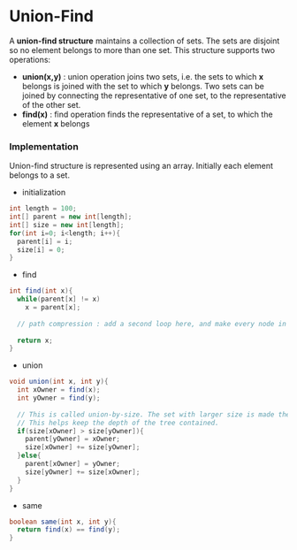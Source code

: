 # Union-Find

A **union-find structure** maintains a collection of sets. The sets are disjoint so no element belongs to more than one set. This structure supports two operations:   
* **union(x,y)** : union operation joins two sets, i.e. the sets to which **x** belongs is joined with the set to which **y** belongs. Two sets can be joined by connecting the representative of one set, to the representative of the other set.
* **find(x)** : find operation finds the representative of a set, to which the element **x** belongs

### Implementation
Union-find structure is represented using an array. Initially each element belongs to a set.

* initialization
```java
int length = 100;
int[] parent = new int[length];
int[] size = new int[length];
for(int i=0; i<length; i++){
  parent[i] = i;
  size[i] = 0;
}
```

* find
```java
int find(int x){
  while(parent[x] != x)
    x = parent[x];
    
  // path compression : add a second loop here, and make every node in the path from x to the setOwner, point to the setOwner
  
  return x;
}
```

* union
```java
void union(int x, int y){
  int xOwner = find(x);
  int yOwner = find(y);
  
  // This is called union-by-size. The set with larger size is made the parent, and the set with smaller size, the child.
  // This helps keep the depth of the tree contained.
  if(size[xOwner] > size[yOwner]){
    parent[yOwner] = xOwner;
    size[xOwner] += size[yOwner];
  }else{
    parent[xOwner] = yOwner;
    size[yOwner] += size[xOwner];
  }
}
```

* same
```java
boolean same(int x, int y){
  return find(x) == find(y);
}
```


